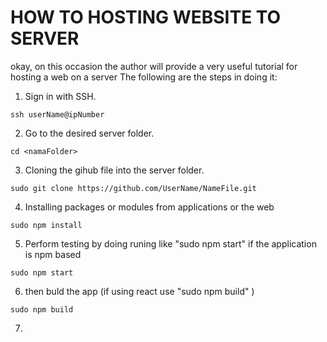 # HOW TO HOSTING WEBSITE TO SERVER

okay, on this occasion the author will provide a very useful tutorial for hosting a web on a server
The following are the steps in doing it:

1. Sign in with SSH. 
 ```
 ssh userName@ipNumber
 ```
2. Go to the desired server folder.
 ```
 cd <namaFolder>
 ```
3. Cloning the gihub file into the server folder.
 ```
 sudo git clone https://github.com/UserName/NameFile.git
 ```
4. Installing packages or modules from applications or the web
 ```
 sudo npm install
 ```
5. Perform testing by doing runing like "sudo npm start" if the application is npm based
 ```
 sudo npm start
 ```
6. then buld the app (if using react use "sudo npm build" )
 ```
 sudo npm build
 ```   
7. 
